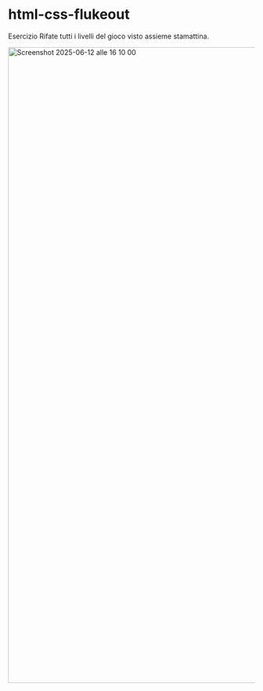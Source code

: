 html-css-flukeout
===

Esercizio
Rifate tutti i livelli del gioco visto assieme stamattina.

<img width="1297" alt="Screenshot 2025-06-12 alle 16 10 00" src="https://github.com/user-attachments/assets/73bd1310-97cc-4976-b83b-2cc865fee34f" />
